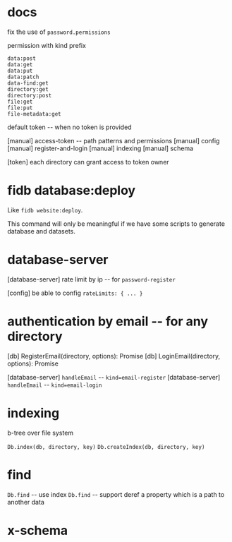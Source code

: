 # docs

fix the use of `password.permissions`

permission with kind prefix

```
data:post
data:get
data:put
data:patch
data-find:get
directory:get
directory:post
file:get
file:put
file-metadata:get
```

default token -- when no token is provided

[manual] access-token -- path patterns and permissions
[manual] config
[manual] register-and-login
[manual] indexing
[manual] schema

[token] each directory can grant access to token owner

# fidb database:deploy

Like `fidb website:deploy`.

This command will only be meaningful
if we have some scripts to generate database and datasets.

# database-server

[database-server] rate limit by ip -- for `password-register`

[config] be able to config `rateLimits: { ... }`

# authentication by email -- for any directory

[db] RegisterEmail(directory, options): Promise<void>
[db] LoginEmail(directory, options): Promise<Token>

[database-server] `handleEmail` -- `kind=email-register`
[database-server] `handleEmail` -- `kind=email-login`

# indexing

b-tree over file system

`Db.index(db, directory, key)`
`Db.createIndex(db, directory, key)`

# find

`Db.find` -- use index
`Db.find` -- support deref a property which is a path to another data

# x-schema

